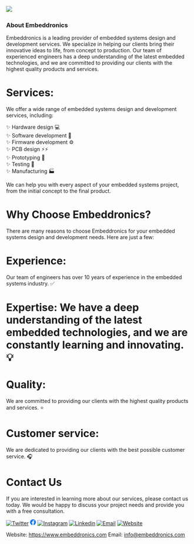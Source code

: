 
<img src="https://www.embeddronics.com/wp-content/uploads/2024/01/embedronic-logo-1-2048x778.png">

### About Embeddronics

Embeddronics is a leading provider of embedded systems design and development services. We specialize in helping our clients bring their innovative ideas to life, from concept to production. Our team of experienced engineers has a deep understanding of the latest embedded technologies, and we are committed to providing our clients with the highest quality products and services.

# Services:

We offer a wide range of embedded systems design and development services, including:

✨ Hardware design :computer: </br>
✨ Software development :floppy_disk: </br>
✨ Firmware development :gear: </br>
✨ PCB design ⚡⚡ </br>
✨ Prototyping :test_tube: </br>
✨ Testing :microscope: </br>
✨ Manufacturing :factory: </br>

We can help you with every aspect of your embedded systems project, from the initial concept to the final product.

# Why Choose Embeddronics?

There are many reasons to choose Embeddronics for your embedded systems design and development needs. Here are just a few:

# Experience: 

Our team of engineers has over 10 years of experience in the embedded systems industry. :white_check_mark:

# Expertise: We have a deep understanding of the latest embedded technologies, and we are constantly learning and innovating. :bulb:

# Quality: 

We are committed to providing our clients with the highest quality products and services. :star:


# Customer service:

We are dedicated to providing our clients with the best possible customer service. :headphones:


# Contact Us

If you are interested in learning more about our services, please contact us today. We would be happy to discuss your project needs and provide you with a free consultation.


[![Twitter](https://example.com/twitter.png)](https://twitter.com/embeddronics)
[![Facebook](https://github.com/Embeddronics-ltd/.github/blob/main/profile/facebook.png)](https://www.facebook.com/profile.php?id=61555721140037&mibextid=ZbWKwL)
[![Instagram](https://example.com/instagram.png)](https://www.instagram.com/embeddronics)
[![Linkedin](https://example.com/instagram.png)]([https://www.instagram.com/embeddronics](https://www.linkedin.com/company/embeddronicsltd/))
[![Email](https://example.com/email.png)](mailto:info@embeddronics.com)
[![Website](https://example.com/website.png)](https://www.embeddronics.com/)

Website: https://www.embeddronics.com
Email: info@embeddronics.com
